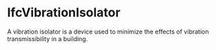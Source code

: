 # IfcVibrationIsolator

A vibration isolator is a device used to minimize the effects of vibration transmissibility in a building.
